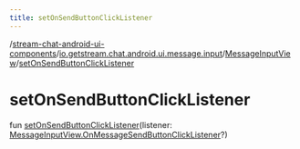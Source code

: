 ```yaml
---
title: setOnSendButtonClickListener
---
```

/[stream-chat-android-ui-components](../../index.md)/[io.getstream.chat.android.ui.message.input](../index.md)/[MessageInputView](index.md)/[setOnSendButtonClickListener](setOnSendButtonClickListener.md)  
  
  
  
# setOnSendButtonClickListener  
fun [setOnSendButtonClickListener](setOnSendButtonClickListener.md)(listener: [MessageInputView.OnMessageSendButtonClickListener](OnMessageSendButtonClickListener/index.md)?)
